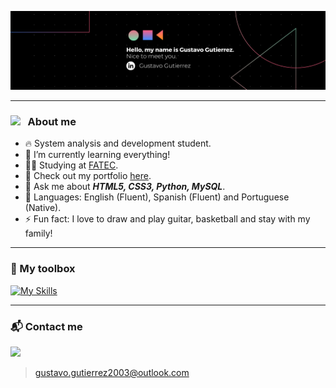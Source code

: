 <a href="https://www.linkedin.com/in/gustavo-gutierrez-9b101b19b/" target="_blank"><img src="Copy of Black Technology LinkedIn Banner.png"></a>

---

### <img src="https://user-images.githubusercontent.com/74038190/214644152-52f47eb3-5e31-4f47-8758-05c9468d5596.gif" width="30px" /> &nbsp; About me

- 🔥 System analysis and development student.
- 🌱 I’m currently learning everything!
- 👨‍💻 Studying at [FATEC](https://fatecmm.edu.br/).
- 📑 Check out my portfolio [here](https://curriculum-gustavo.netlify.app/).
- 💬 Ask me about **_HTML5, CSS3, Python, MySQL_**.
- 📖 Languages: English (Fluent), Spanish (Fluent) and Portuguese (Native).
- ⚡ Fun fact: I love to draw and play guitar, basketball and stay with my family!

---

### 🧰  My toolbox
[![My Skills](https://skillicons.dev/icons?i=js,html,css,python,mysql,git,github,bootstrap,vscode,photoshop)](https://skillicons.dev)

---

### 📬 Contact me

<a href="https://www.linkedin.com/in/gustavo-gutierrez-9b101b19b/" target="_blank"><img src="https://img.shields.io/badge/LinkedIn-0077B5?style=for-the-badge&logo=linkedin&logoColor=white"></a>

> gustavo.gutierrez2003@outlook.com
